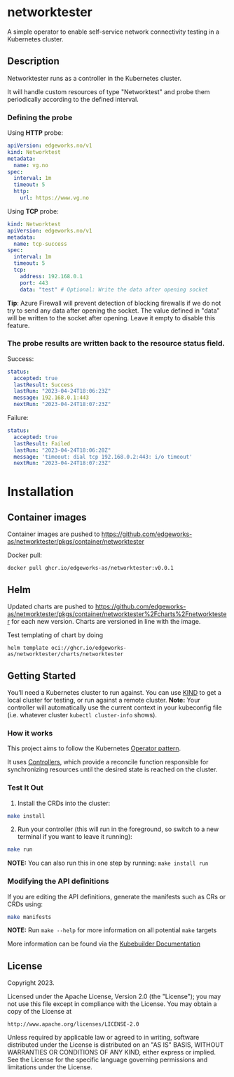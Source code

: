 # networktester

A simple operator to enable self-service network connectivity testing in a Kubernetes cluster.

## Description

Networktester runs as a controller in the Kubernetes cluster. 

It will handle custom resources of type "Networktest" and probe them periodically according to the defined interval.

### Defining the probe

Using **HTTP** probe:

```yaml
apiVersion: edgeworks.no/v1
kind: Networktest
metadata:
  name: vg.no
spec:
  interval: 1m
  timeout: 5
  http:
    url: https://www.vg.no
```

Using **TCP** probe:
```yaml
kind: Networktest
apiVersion: edgeworks.no/v1
metadata:
  name: tcp-success
spec:
  interval: 1m
  timeout: 5
  tcp:
    address: 192.168.0.1
    port: 443
    data: "test" # Optional: Write the data after opening socket
```

**Tip**: Azure Firewall will prevent detection of blocking firewalls if we do not try to send any data 
after opening the socket. The value defined in "data" will be written to the socket after opening. Leave it
empty to disable this feature.

### The probe results are written back to the resource status field.

Success:

```yaml
status:
  accepted: true
  lastResult: Success
  lastRun: "2023-04-24T18:06:23Z"
  message: 192.168.0.1:443
  nextRun: "2023-04-24T18:07:23Z"
```

Failure:

```yaml
status:
  accepted: true
  lastResult: Failed
  lastRun: "2023-04-24T18:06:28Z"
  message: 'timeout: dial tcp 192.168.0.2:443: i/o timeout'
  nextRun: "2023-04-24T18:07:23Z"
```

# Installation

## Container images

Container images are pushed to <https://github.com/edgeworks-as/networktester/pkgs/container/networktester>

Docker pull:

```shell
docker pull ghcr.io/edgeworks-as/networktester:v0.0.1
```

## Helm

Updated charts are pushed to <https://github.com/edgeworks-as/networktester/pkgs/container/networktester%2Fcharts%2Fnetworktester> for each new version. Charts are versioned in line
with the image.

Test templating of chart by doing

```shell
helm template oci://ghcr.io/edgeworks-as/networktester/charts/networktester
```

## Getting Started
You’ll need a Kubernetes cluster to run against. You can use [KIND](https://sigs.k8s.io/kind) to get a local cluster for testing, or run against a remote cluster.
**Note:** Your controller will automatically use the current context in your kubeconfig file (i.e. whatever cluster `kubectl cluster-info` shows).

### How it works
This project aims to follow the Kubernetes [Operator pattern](https://kubernetes.io/docs/concepts/extend-kubernetes/operator/).

It uses [Controllers](https://kubernetes.io/docs/concepts/architecture/controller/),
which provide a reconcile function responsible for synchronizing resources until the desired state is reached on the cluster.

### Test It Out
1. Install the CRDs into the cluster:

```sh
make install
```

2. Run your controller (this will run in the foreground, so switch to a new terminal if you want to leave it running):

```sh
make run
```

**NOTE:** You can also run this in one step by running: `make install run`

### Modifying the API definitions
If you are editing the API definitions, generate the manifests such as CRs or CRDs using:

```sh
make manifests
```

**NOTE:** Run `make --help` for more information on all potential `make` targets

More information can be found via the [Kubebuilder Documentation](https://book.kubebuilder.io/introduction.html)

## License

Copyright 2023.

Licensed under the Apache License, Version 2.0 (the "License");
you may not use this file except in compliance with the License.
You may obtain a copy of the License at

    http://www.apache.org/licenses/LICENSE-2.0

Unless required by applicable law or agreed to in writing, software
distributed under the License is distributed on an "AS IS" BASIS,
WITHOUT WARRANTIES OR CONDITIONS OF ANY KIND, either express or implied.
See the License for the specific language governing permissions and
limitations under the License.
